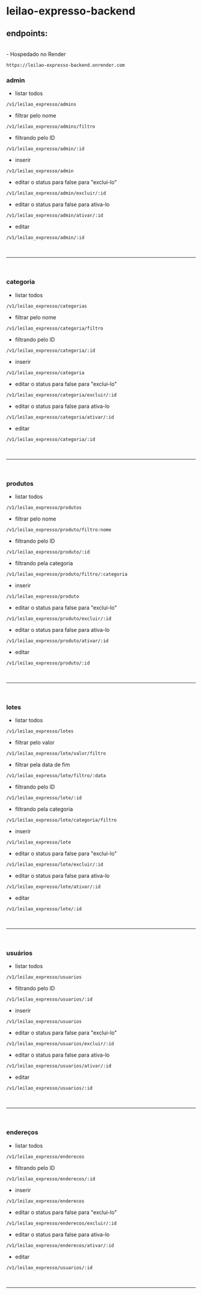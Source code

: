 # leilao-expresso-backend

## endpoints:
<br>
- Hospedado no Render

```
https://leilao-expresso-backend.onrender.com
```


<h3> admin </h3>

- listar todos 
```
/v1/leilao_expresso/admins
```
- filtrar pelo nome 
```
/v1/leilao_expresso/admins/filtro
```
- filtrando pelo ID
```
/v1/leilao_expresso/admin/:id
```
- inserir
```
/v1/leilao_expresso/admin
```
- editar o status para false para "exclui-lo"
```
/v1/leilao_expresso/admin/excluir/:id
```
- editar o status para false para ativa-lo
```
/v1/leilao_expresso/admin/ativar/:id
```
- editar
```
/v1/leilao_expresso/admin/:id
```
<br>

---

<br>

<h3> categoria </h3>

- listar todos 
```
/v1/leilao_expresso/categorias
```
- filtrar pelo nome 
```
/v1/leilao_expresso/categoria/filtro
```
- filtrando pelo ID
```
/v1/leilao_expresso/categoria/:id
```
- inserir
```
/v1/leilao_expresso/categoria
```
- editar o status para false para "exclui-lo"
```
/v1/leilao_expresso/categoria/excluir/:id
```
- editar o status para false para ativa-lo
```
/v1/leilao_expresso/categoria/ativar/:id
```
- editar
```
/v1/leilao_expresso/categoria/:id
```
<br>

---

<br>

<h3> produtos </h3>

- listar todos 
```
/v1/leilao_expresso/produtos
```
- filtrar pelo nome 
```
/v1/leilao_expresso/produto/filtro:nome
```
- filtrando pelo ID
```
/v1/leilao_expresso/produto/:id
```
- filtrando pela categoria
```
/v1/leilao_expresso/produto/filtro/:categoria
```
- inserir
```
/v1/leilao_expresso/produto
```
- editar o status para false para "exclui-lo"
```
/v1/leilao_expresso/produto/excluir/:id
```
- editar o status para false para ativa-lo
```
/v1/leilao_expresso/produto/ativar/:id
```
- editar
```
/v1/leilao_expresso/produto/:id
```
<br>

---

<br>

<h3> lotes </h3>

- listar todos 
```
/v1/leilao_expresso/lotes
```
- filtrar pelo valor 
```
/v1/leilao_expresso/lote/valor/filtro
```
- filtrar pela data de fim 
```
/v1/leilao_expresso/lote/filtro/:data
```
- filtrando pelo ID
```
/v1/leilao_expresso/lote/:id
```
- filtrando pela categoria
```
/v1/leilao_expresso/lote/categoria/filtro
```
- inserir
```
/v1/leilao_expresso/lote
```
- editar o status para false para "exclui-lo"
```
/v1/leilao_expresso/lote/excluir/:id
```
- editar o status para false para ativa-lo
```
/v1/leilao_expresso/lote/ativar/:id
```
- editar
```
/v1/leilao_expresso/lote/:id
```
<br>

---

<br>

<h3> usuários </h3>

- listar todos 
```
/v1/leilao_expresso/usuarios
```
- filtrando pelo ID
```
/v1/leilao_expresso/usuarios/:id
```
- inserir
```
/v1/leilao_expresso/usuarios
```
- editar o status para false para "exclui-lo"
```
/v1/leilao_expresso/usuarios/excluir/:id
```
- editar o status para false para ativa-lo
```
/v1/leilao_expresso/usuarios/ativar/:id
```
- editar
```
/v1/leilao_expresso/usuarios/:id
```
<br>

---

<br>

<h3> endereços </h3>

- listar todos 
```
/v1/leilao_expresso/enderecos
```
- filtrando pelo ID
```
/v1/leilao_expresso/enderecos/:id
```
- inserir
```
/v1/leilao_expresso/enderecos
```
- editar o status para false para "exclui-lo"
```
/v1/leilao_expresso/enderecos/excluir/:id
```
- editar o status para false para ativa-lo
```
/v1/leilao_expresso/enderecos/ativar/:id
```
- editar
```
/v1/leilao_expresso/usuarios/:id
```
<br>

---
